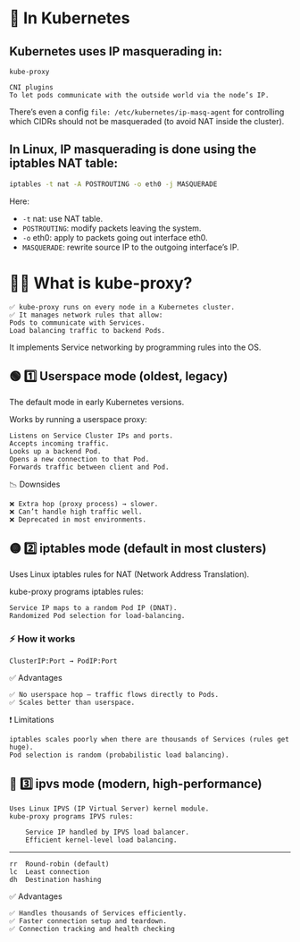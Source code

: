# 🌉 In Kubernetes

## Kubernetes uses IP masquerading in:

    kube-proxy

    CNI plugins
    To let pods communicate with the outside world via the node’s IP.

There’s even a config ```file: /etc/kubernetes/ip-masq-agent``` for controlling which CIDRs should not be masqueraded (to avoid NAT inside the cluster).

## In Linux, IP masquerading is done using the iptables NAT table:

```bash
iptables -t nat -A POSTROUTING -o eth0 -j MASQUERADE
```

Here:

- ```-t``` nat: use NAT table.
- ```POSTROUTING```: modify packets leaving the system.
- ```-o``` eth0: apply to packets going out interface eth0.
- ```MASQUERADE```: rewrite source IP to the outgoing interface’s IP.


# 🧑‍💻 What is kube-proxy?

    ✅ kube-proxy runs on every node in a Kubernetes cluster.
    ✅ It manages network rules that allow:
    Pods to communicate with Services.
    Load balancing traffic to backend Pods.

It implements Service networking by programming rules into the OS.

 ## 🟢 1️⃣ Userspace mode (oldest, legacy)
 The default mode in early Kubernetes versions.

Works by running a userspace proxy:

    Listens on Service Cluster IPs and ports.
    Accepts incoming traffic.
    Looks up a backend Pod.
    Opens a new connection to that Pod.
    Forwards traffic between client and Pod.

📉 Downsides

    ❌ Extra hop (proxy process) → slower.
    ❌ Can’t handle high traffic well.
    ❌ Deprecated in most environments.

## 🟡 2️⃣ iptables mode (default in most clusters)

Uses Linux iptables rules for NAT (Network Address Translation).

kube-proxy programs iptables rules:

    Service IP maps to a random Pod IP (DNAT).
    Randomized Pod selection for load-balancing.

### ⚡ How it works
 ```bash
 ClusterIP:Port → PodIP:Port
 ```

✅ Advantages

    ✅ No userspace hop – traffic flows directly to Pods.
    ✅ Scales better than userspace.

❗ Limitations

    iptables scales poorly when there are thousands of Services (rules get huge).
    Pod selection is random (probabilistic load balancing).

## 🔵 3️⃣ ipvs mode (modern, high-performance)

    Uses Linux IPVS (IP Virtual Server) kernel module.
    kube-proxy programs IPVS rules:

        Service IP handled by IPVS load balancer.
        Efficient kernel-level load balancing.
---
    rr	Round-robin (default)
    lc	Least connection
    dh	Destination hashing

✅ Advantages

    ✅ Handles thousands of Services efficiently.
    ✅ Faster connection setup and teardown.
    ✅ Connection tracking and health checking
